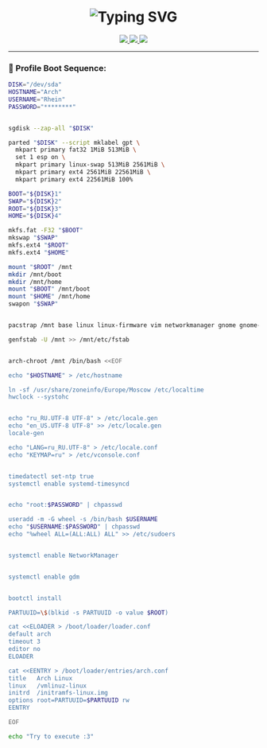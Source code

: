 <h1 align="center">
  <img src="https://readme-typing-svg.demolab.com?font=Fira+Code&duration=3000&pause=1000&color=FF0055&center=true&vCenter=true&width=435&lines=Rhein+Sakatoku;true+hacker;cyberpsycho+mode+%F0%9F%92%80" alt="Typing SVG" />
</h1>


<p align="center">
  <a href="https://rheinsakatoku.github.io" target="_blank">
    <img src="https://komarev.com/ghpvc/?username=RheinSakatoku&style=flat-square&color=ff0066&label=cyber%20scans" />
  </a>
  <a href="https://rheinsakatoku.github.io" target="_blank">
    <img src="https://img.shields.io/badge/%20status-CYBERACTIVE-%23ff0066?style=flat-square&logo=codersrank&logoColor=white" />
  </a>
  <a href="https://rheinsakatoku.github.io" target="_blank">
    <img src="https://img.shields.io/badge/%20brainmode-unstable%20-%23ff0033?style=flat-square&logo=probot&logoColor=white" />
  </a>
</p>



---

### 🧠 Profile Boot Sequence:

```bash
DISK="/dev/sda"     
HOSTNAME="Arch"
USERNAME="Rhein"
PASSWORD="********"


sgdisk --zap-all "$DISK"

parted "$DISK" --script mklabel gpt \
  mkpart primary fat32 1MiB 513MiB \
  set 1 esp on \
  mkpart primary linux-swap 513MiB 2561MiB \
  mkpart primary ext4 2561MiB 22561MiB \
  mkpart primary ext4 22561MiB 100%

BOOT="${DISK}1"
SWAP="${DISK}2"
ROOT="${DISK}3"
HOME="${DISK}4"

mkfs.fat -F32 "$BOOT"
mkswap "$SWAP"
mkfs.ext4 "$ROOT"
mkfs.ext4 "$HOME"

mount "$ROOT" /mnt
mkdir /mnt/boot
mkdir /mnt/home
mount "$BOOT" /mnt/boot
mount "$HOME" /mnt/home
swapon "$SWAP"


pacstrap /mnt base linux linux-firmware vim networkmanager gnome gnome-tweaks gdm xorg

genfstab -U /mnt >> /mnt/etc/fstab


arch-chroot /mnt /bin/bash <<EOF

echo "$HOSTNAME" > /etc/hostname

ln -sf /usr/share/zoneinfo/Europe/Moscow /etc/localtime
hwclock --systohc


echo "ru_RU.UTF-8 UTF-8" > /etc/locale.gen
echo "en_US.UTF-8 UTF-8" >> /etc/locale.gen
locale-gen

echo "LANG=ru_RU.UTF-8" > /etc/locale.conf
echo "KEYMAP=ru" > /etc/vconsole.conf


timedatectl set-ntp true
systemctl enable systemd-timesyncd


echo "root:$PASSWORD" | chpasswd

useradd -m -G wheel -s /bin/bash $USERNAME
echo "$USERNAME:$PASSWORD" | chpasswd
echo "%wheel ALL=(ALL:ALL) ALL" >> /etc/sudoers


systemctl enable NetworkManager


systemctl enable gdm


bootctl install

PARTUUID=\$(blkid -s PARTUUID -o value $ROOT)

cat <<ELOADER > /boot/loader/loader.conf
default arch
timeout 3
editor no
ELOADER

cat <<EENTRY > /boot/loader/entries/arch.conf
title   Arch Linux
linux   /vmlinuz-linux
initrd  /initramfs-linux.img
options root=PARTUUID=$PARTUUID rw
EENTRY

EOF

echo "Try to execute :3"

